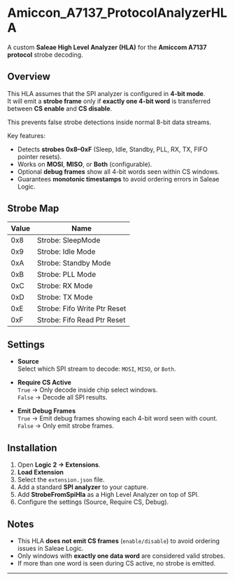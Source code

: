 # Amiccon_A7137_ProtocolAnalyzerHLA

A custom **Saleae High Level Analyzer (HLA)** for the **Amiccom A7137 protocol** strobe decoding.

## Overview

This HLA assumes that the SPI analyzer is configured in **4-bit mode**.  
It will emit a **strobe frame** only if **exactly one 4-bit word** is transferred between **CS enable** and **CS disable**.  

This prevents false strobe detections inside normal 8-bit data streams.

Key features:
- Detects **strobes 0x8–0xF** (Sleep, Idle, Standby, PLL, RX, TX, FIFO pointer resets).
- Works on **MOSI**, **MISO**, or **Both** (configurable).
- Optional **debug frames** show all 4-bit words seen within CS windows.
- Guarantees **monotonic timestamps** to avoid ordering errors in Saleae Logic.

## Strobe Map

| Value | Name                          |
|-------|-------------------------------|
| 0x8   | Strobe: SleepMode             |
| 0x9   | Strobe: Idle Mode             |
| 0xA   | Strobe: Standby Mode          |
| 0xB   | Strobe: PLL Mode              |
| 0xC   | Strobe: RX Mode               |
| 0xD   | Strobe: TX Mode               |
| 0xE   | Strobe: Fifo Write Ptr Reset  |
| 0xF   | Strobe: Fifo Read Ptr Reset   |

## Settings

- **Source**  
  Select which SPI stream to decode: `MOSI`, `MISO`, or `Both`.

- **Require CS Active**  
  `True` → Only decode inside chip select windows.  
  `False` → Decode all SPI results.

- **Emit Debug Frames**  
  `True` → Emit debug frames showing each 4-bit word seen with count.  
  `False` → Only emit strobe frames.

## Installation

1. Open **Logic 2 → Extensions**.
2. **Load Extension** 
3. Select the `extension.json` file.
4. Add a standard **SPI analyzer** to your capture.
5. Add **StrobeFromSpiHla** as a High Level Analyzer on top of SPI.
6. Configure the settings (Source, Require CS, Debug).

## Notes

- This HLA **does not emit CS frames** (`enable/disable`) to avoid ordering issues in Saleae Logic.
- Only windows with **exactly one data word** are considered valid strobes.
- If more than one word is seen during CS active, no strobe is emitted.

---

